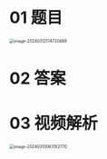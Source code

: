 # 01 题目

<img src="https://cvp.oss-cn-shanghai.aliyuncs.com/picgo/202403121747614.png" alt="image-20240312174730488" style="zoom:50%;" />



# 02 答案





# 03 视频解析

<img src="https://cvp.oss-cn-shanghai.aliyuncs.com/picgo/202403130931948.png" alt="image-20240313093152770" style="zoom:50%;" />